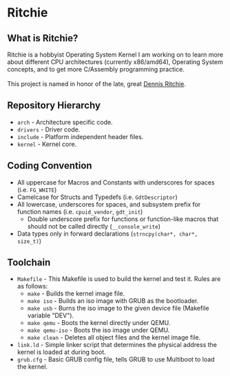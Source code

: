 # Ritchie

## What is Ritchie?
Ritchie is a hobbyist Operating System Kernel I am working on to learn more about different CPU architectures (currently x86/amd64), Operating System concepts, and to get more C/Assembly programming practice.<br/>
<br/>
This project is named in honor of the late, great [Dennis Ritchie][dmr].

## Repository Hierarchy
- `arch` - Architecture specific code.
- `drivers` - Driver code.
- `include` - Platform independent header files.
- `kernel` - Kernel core.

## Coding Convention
 - All uppercase for Macros and Constants with underscores for spaces (i.e. `FG_WHITE`)
 - Camelcase for Structs and Typedefs (i.e. `GdtDescriptor`)
 - All lowercase, underscores for spaces, and subsystem prefix for function names (i.e. `cpuid_vendor`, `gdt_init`)
   - Double underscore prefix for functions or function-like macros that should not be called directly (`__console_write`)
 - Data types only in forward declarations (`strncpy(char*, char*, size_t)`)

## Toolchain
- `Makefile` - This Makefile is used to build the kernel and test it. Rules are as follows:
  - `make` - Builds the kernel image file.
  - `make iso` - Builds an iso image with GRUB as the bootloader.
  - `make usb` - Burns the iso image to the given device file (Makefile variable "DEV").
  - `make qemu` - Boots the kernel directly under QEMU.
  - `make qemu-iso` - Boots the iso image under QEMU.
  - `make clean` - Deletes all object files and the kernel image file.
- `link.ld` - Simple linker script that determines the physical address the kernel is loaded at during boot.
- `grub.cfg` - Basic GRUB config file, tells GRUB to use Multiboot to load the kernel.

[dmr]: http://en.wikipedia.org/wiki/Dennis_Ritchie
